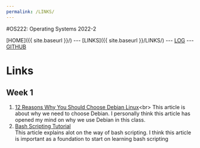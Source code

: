 ```yaml
---
permalink: /LINKS/
---
```

#OS222: Operating Systems 2022-2

[HOME]({{ site.baseurl }}/) --- [LINKS]({{ site.baseurl }}/LINKS/) --- [LOG](https://github.com/kkoep/os222/blob/master/TXT/mylog.txt) --- [GITHUB](https://github.com/kkoep/os222)

# Links
## Week 1
1. [12 Reasons Why You Should Choose Debian Linux](https://www.makeuseof.com/tag/reasons-choose-debian-linux/#:~:text=With%20stable%20software%20and%20long,grab%20server-related%20tools%20instead.)<br>
This article is about why we need to choose Debian. I personally think this article has opened my mind on why we use Debian in this class.
2. [Bash Scripting Tutorial](https://linuxconfig.org/bash-scripting-tutorial)<br>
This article explains alot on the way of bash scripting. I think this article is important as a foundation to start on learning bash scripting
